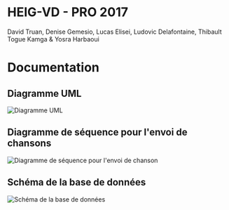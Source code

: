 # HEIG-VD - PRO 2017

David Truan, Denise Gemesio, Lucas Elisei, Ludovic Delafontaine, Thibault Togue Kamga & Yosra Harbaoui

# Documentation

## Diagramme UML
![Diagramme UML](http://www.plantuml.com/plantuml/proxy?src=https://raw.githubusercontent.com/heig-vd-pro2017/projet/master/doc/commusica/UML.puml)

## Diagramme de séquence pour l'envoi de chansons
![Diagramme de séquence pour l'envoi de chanson](http://www.plantuml.com/plantuml/proxy?src=https://raw.githubusercontent.com/heig-vd-pro2017/projet/master/doc/commusica/network/activity_diagram.puml)

## Schéma de la base de données
![Schéma de la base de données](http://www.plantuml.com/plantuml/proxy?src=https://github.com/heig-vd-pro2017/projet/blob/master/doc/commusica/database/database.puml)
